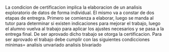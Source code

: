 La condicion de certificacion implica la elaboracion de un analisis exploratorio de datos de forma individual. El mismo va a constar de dos etapas de entregra. Primero se comienza a elaborar, luego se manda al tutor para determinar si existen indicaciones para mejorar el trabajo, luego el alumno vuelva al trabajo para aplicar los ajustes necesarios y se pasa a la entrega final. De ser aprovado dicho trabajo se otorga la certificacion. 
Para ser aprovado el trabajo debe cumplir con las siguientes condicciones minimas= 
analisis unvariado
analisis bivariado 
